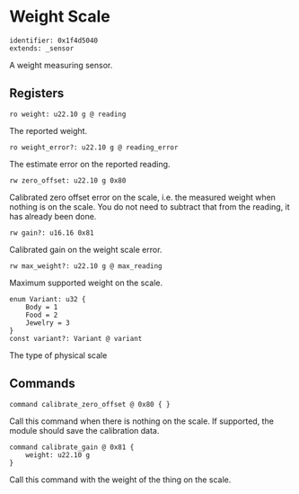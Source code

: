 # Weight Scale

    identifier: 0x1f4d5040
    extends: _sensor

A weight measuring sensor.

## Registers

    ro weight: u22.10 g @ reading

The reported weight.

    ro weight_error?: u22.10 g @ reading_error

The estimate error on the reported reading.

    rw zero_offset: u22.10 g 0x80
    
Calibrated zero offset error on the scale, i.e. the measured weight when nothing is on the scale.
You do not need to subtract that from the reading, it has already been done.

    rw gain?: u16.16 0x81

Calibrated gain on the weight scale error.

    rw max_weight?: u22.10 g @ max_reading

Maximum supported weight on the scale.

    enum Variant: u32 {
        Body = 1
        Food = 2
        Jewelry = 3
    }
    const variant?: Variant @ variant

The type of physical scale

## Commands

    command calibrate_zero_offset @ 0x80 { }

Call this command when there is nothing on the scale. If supported, the module should save the calibration data.

    command calibrate_gain @ 0x81 {
        weight: u22.10 g
    }

Call this command with the weight of the thing on the scale.
